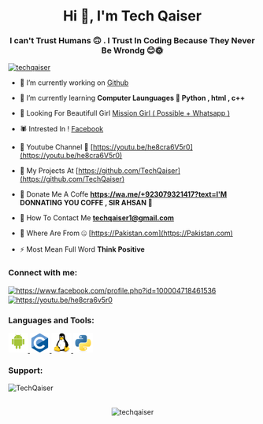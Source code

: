 <h1 align="center">Hi 👋, I'm Tech Qaiser</h1>
<h3 align="center">I can't Trust Humans 🙃 . I Trust In Coding Because They Never Be Wrondg 😊🌞</h3>

<p align="left"> <a href="https://github.com/ryo-ma/github-profile-trophy"><img src="https://github-profile-trophy.vercel.app/?username=techqaiser" alt="techqaiser" /></a> </p>

- 🔭 I’m currently working on [Github](https://github.com/TechQaiser)

- 🌱 I’m currently learning **Computer Launguages 🤖 Python , html , c++**

- 🧖 Looking For Beautifull Girl [Mission Girl ( Possible + Whatsapp )](https://wa.me/+923079321417)

- 🕷️ Intrested In ! [Facebook](https://facebook.com)

- 💌 Youtube Channel 💟 [https://youtu.be/he8cra6V5r0](https://youtu.be/he8cra6V5r0)

- 📝 My Projects At [https://github.com/TechQaiser](https://github.com/TechQaiser)

- 💬 Donate Me A Coffe **https://wa.me/+923079321417?text=I'M DONNATING YOU COFFE , SIR AHSAN 🥰**

- 📨 How To Contact Me **techqaiser1@gmail.com**

- 📄 Where Are From 🤐 [https://Pakistan.com](https://Pakistan.com)

- ⚡ Most Mean Full Word **Think Positive**

<h3 align="left">Connect with me:</h3>
<p align="left">
<a href="www.facebook.com/profile.php?id=100004718461536" target="blank"><img align="center" src="https://raw.githubusercontent.com/rahuldkjain/github-profile-readme-generator/master/src/images/icons/Social/facebook.svg" alt="https://www.facebook.com/profile.php?id=100004718461536" height="30" width="40" /></a>
<a href="https://youtu.be/he8cra6V5r0" target="blank"><img align="center" src="https://raw.githubusercontent.com/rahuldkjain/github-profile-readme-generator/master/src/images/icons/Social/youtube.svg" alt="https://youtu.be/he8cra6v5r0" height="30" width="40" /></a>
</p>

<h3 align="left">Languages and Tools:</h3>
<p align="left"> <a href="https://developer.android.com" target="_blank"> <img src="https://raw.githubusercontent.com/devicons/devicon/master/icons/android/android-original-wordmark.svg" alt="android" width="40" height="40"/> </a> <a href="https://www.cprogramming.com/" target="_blank"> <img src="https://raw.githubusercontent.com/devicons/devicon/master/icons/c/c-original.svg" alt="c" width="40" height="40"/> </a> <a href="https://www.linux.org/" target="_blank"> <img src="https://raw.githubusercontent.com/devicons/devicon/master/icons/linux/linux-original.svg" alt="linux" width="40" height="40"/> </a> <a href="https://www.python.org" target="_blank"> <img src="https://raw.githubusercontent.com/devicons/devicon/master/icons/python/python-original.svg" alt="python" width="40" height="40"/> </a> </p>

<h3 align="left">Support:</h3>
<p><a href="https://www.buymeacoffee.com/TechQaiser"> <img align="left" src="https://cdn.buymeacoffee.com/buttons/v2/default-yellow.png" height="50" width="210" alt="TechQaiser" /></a></p><br><br>

<p><img align="center" src="https://github-readme-stats.vercel.app/api/top-langs?username=techqaiser&show_icons=true&locale=en&layout=compact" alt="techqaiser" /></p>

